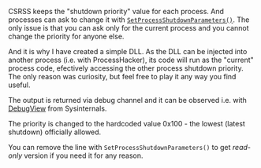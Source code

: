 CSRSS keeps the "shutdown priority" value for each process. And processes can ask to change it with [`SetProcessShutdownParameters()`](https://docs.microsoft.com/en-us/windows/win32/api/processthreadsapi/nf-processthreadsapi-setprocessshutdownparameters). The only issue is that you can ask only for the current process and you cannot change the priority for anyone else.

And it is why I have created a simple DLL. As the DLL can be injected into another process (i.e. with ProcessHacker), its code will run as the "current" process code, efectively accessing the other process shutdown priority. The only reason was curiosity, but feel free to play it any way you find useful.

The output is returned via debug channel and it can be observed i.e. with [DebugView](https://docs.microsoft.com/en-us/sysinternals/downloads/debugview) from Sysinternals.

The priority is changed to the hardcoded value 0x100 - the lowest (latest shutdown) officially allowed.

You can remove the line with `SetProcessShutdownParameters()` to get *read-only* version if you need it for any reason.



